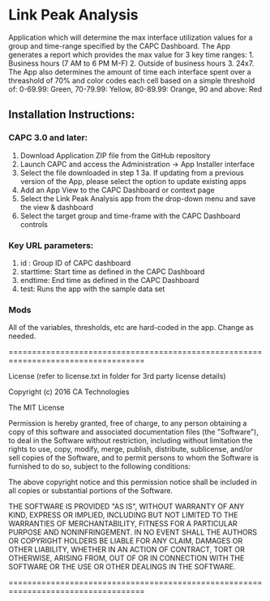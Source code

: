 # Link Peak Analysis

Application which will determine the max interface utilization values for a group and time-range specified by the CAPC Dashboard. The App generates a report which provides the max value for 3 key time ranges: 1. Business hours (7 AM to 6 PM M-F) 2. Outside of business hours 3. 24x7. The App also determines the amount of time each interface spent over a threashold of 70% and color codes each cell based on a simple threshold of: 0-69.99: Green, 70-79.99: Yellow, 80-89.99: Orange, 90 and above: Red



## Installation Instructions:

### CAPC 3.0 and later:
1. Download Application ZIP file from the GitHub repository
2. Launch CAPC and access the Administration -> App Installer interface 
3. Select the file downloaded in step 1
   3a. If updating from a previous version of the App, please select the option to update existing apps
4. Add an App View to the CAPC Dashboard or context page
5. Select the Link Peak Analysis app from the drop-down menu and save the view & dashboard
6. Select the target group and time-frame with the CAPC Dashboard controls

### Key URL parameters:
1. id : Group ID of CAPC dashboard
2. starttime: Start time as defined in the CAPC Dashboard
3. endtime: End time as defined in the CAPC Dashboard
4. test: Runs the app with the sample data set

### Mods

All of the variables, thresholds, etc are hard-coded in the app. Change as needed.

===================================================================================

License (refer to license.txt in folder for 3rd party license details)

Copyright (c) 2016 CA Technologies
 
The MIT License

Permission is hereby granted, free of charge, to any person obtaining a copy of this software and associated documentation files (the "Software"), to deal in the Software without restriction, including without limitation the rights to use, copy, modify, merge, publish, distribute, sublicense, and/or sell copies of the Software, and to permit persons to whom the Software is furnished to do so, subject to the following conditions:
 
The above copyright notice and this permission notice shall be included in all copies or substantial portions of the Software.
 
THE SOFTWARE IS PROVIDED "AS IS", WITHOUT WARRANTY OF ANY KIND, EXPRESS OR
IMPLIED, INCLUDING BUT NOT LIMITED TO THE WARRANTIES OF MERCHANTABILITY,
FITNESS FOR A PARTICULAR PURPOSE AND NONINFRINGEMENT. IN NO EVENT SHALL THE
AUTHORS OR COPYRIGHT HOLDERS BE LIABLE FOR ANY CLAIM, DAMAGES OR OTHER
LIABILITY, WHETHER IN AN ACTION OF CONTRACT, TORT OR OTHERWISE, ARISING FROM,
OUT OF OR IN CONNECTION WITH THE SOFTWARE OR THE USE OR OTHER DEALINGS IN
THE SOFTWARE.

===================================================================================

